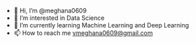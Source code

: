 - 👋 Hi, I’m @meghana0609
- 👀 I’m interested in Data Science
- 🌱 I’m currently learning Machine Learning and Deep Learning
- 📫 How to reach me vmeghana0609@gmail.com

<!---
meghana0609/meghana0609 is a ✨ special ✨ repository because its `README.md` (this file) appears on your GitHub profile.
You can click the Preview link to take a look at your changes.
--->
